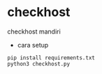 # checkhost
checkhost mandiri
- cara setup
```
pip install requirements.txt
python3 checkhost.py
```
